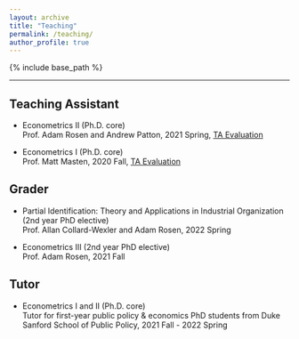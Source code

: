 ```yaml
---
layout: archive
title: "Teaching"
permalink: /teaching/
author_profile: true
---
```


{% include base_path %}

***

## Teaching Assistant

* Econometrics II (Ph.D. core)   
Prof. Adam Rosen and Andrew Patton, 2021 Spring, [TA Evaluation](https://myren-econ.github.io/files/Ren_Muyang_707_S21.pdf)   

* Econometrics I (Ph.D. core)  
Prof. Matt Masten, 2020 Fall, [TA Evaluation](https://myren-econ.github.io/files/Ren_Muyang_703_F20.pdf)   


## Grader

* Partial Identification: Theory and Applications in Industrial Organization (2nd year PhD elective)   
Prof. Allan Collard-Wexler and Adam Rosen, 2022 Spring   

* Econometrics III (2nd year PhD elective)   
Prof. Adam Rosen, 2021 Fall

## Tutor

* Econometrics I and II (Ph.D. core)   
Tutor for first-year public policy & economics PhD students from Duke Sanford School of Public Policy, 2021 Fall - 2022 Spring